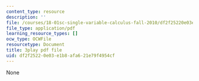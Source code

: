 ```yaml
---
content_type: resource
description: ''
file: /courses/18-01sc-single-variable-calculus-fall-2010/df2f25220e03e1b8afa621e79f4954cf_twzGBqPeW0M.pdf
file_type: application/pdf
learning_resource_types: []
ocw_type: OCWFile
resourcetype: Document
title: 3play pdf file
uid: df2f2522-0e03-e1b8-afa6-21e79f4954cf
---
```

None

